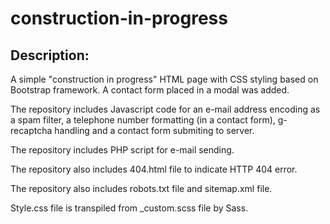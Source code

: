 # construction-in-progress
## Description:

A simple "construction in progress" HTML page with CSS styling based on Bootstrap framework. A contact form placed in a modal was added.

The repository includes Javascript code for an e-mail address encoding as a spam filter, a telephone number formatting (in a contact form), g-recaptcha handling and a contact form submiting to server.

The repository includes PHP script for e-mail sending.

The repository also includes 404.html file to indicate HTTP 404 error.

The repository also includes robots.txt file and sitemap.xml file.

Style.css file is transpiled from _custom.scss file by Sass.